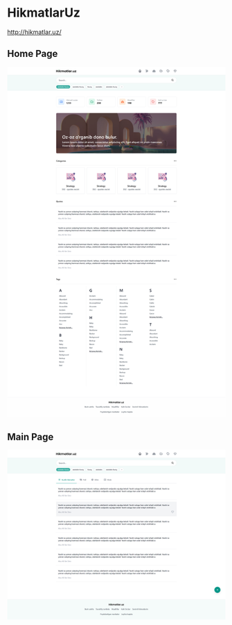 # HikmatlarUz
http://hikmatlar.uz/

<h2>Home Page</h2>

![Hikmatlar.uz home page](/src/assets/screenshots/image_2022-01-12_14-30-17.png)

<h2>Main Page</h2>

![alt text](src/assets/screenshots/127.0.0.1_5500_src_index.html.png)
